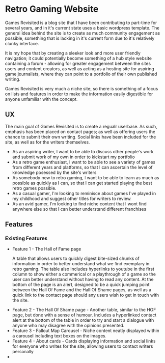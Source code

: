 <h1>Retro Gaming Website</h1>

<p>Games Revisited is a blog site that I have been contributing to part-time for several years, and in it's current state uses a basic wordpress template. The general
idea behind the site is to create as much community engagement as possible, something that is lacking in it's current form due to it's relatively
clunky interface.</p> <p>It is my hope that by creating a sleeker look and more user friendly navigation; it could potentially become something of a
hub style website containing a forum - allowing for greater engagement between the sites users and content creators, as well as acting as a hosting site for
aspiring game journalists, where they can point to a portfolio of their own published writing.</p> <p>Games Revisited is very much a niche site, so there is something of a focus
on lists and features in order to make the information easily digestible for anyone unfamiliar with the concept.</p>

<h2>UX</h2>

<p>The main goal of Games Revisited is to create a regualr userbase. As such, emphasis has been placed on contact pages;
as well as offering users the chance to submit their own writing. Social links have been included for the site, as well as for the writers 
themselves. </p>

<ul>
<li>As an aspiring writer, I want to be able to discuss other people's work and submit work of my own in order to kickstart my portfolio</li>
<li>As a retro game enthusiast, I want to be able to see a variety of games from different years and platforms, so that I can ascertain the level of knowledge posessed by the site's writers </li>
<li>As somebody new to retro gaming, I want to be able to learn as much as possible as quickly as I can, so that I can get started playing the best retro games possible.</li>
<li>As a casual gamer, I'm looking to reminisce about games I've played in my childhood and suggest other titles for writers to review.</li>
<li>As an avid gamer, I'm looking to find niche content that I wont find anywhere else so that I can better understand different franchises</li>
</ul>

<h2>Features</h2>

<h3>Existing Features</h3>

<ul>
<li>Feature 1 - The Hall of Fame page <p>A table that allows users to quickly digest bite-sized chunks of information in order to better understand what we find exemplary in retro gaming.
The table also includes hyperlinks to youtube in the first column to show either a commerical or a playthrough of a game so the user can better understand without having to read any content. At the bottom
of the page is an alert, designed to be a quick jumping point between the Hall Of Fame and the Hall Of Shame pages, as well as a quick link to the contact page
should any users wish to get in touch with the site.</p></li>
<li>Feature 2 - The Hall Of Shame page - Another table, similar to the HOF page, but done with a sense of humour. Includes a hyperlinked contact alert at the bottom of the table in order
to try and start a dialogue with anyone who may disagree with the opinions presented.</li>
<li>Feature 3 - Fallout Map Carousel - Niche content neatly displayed within a carousel including text boxes on the images.</li>
<li>Feature 4 - About cards - Cards displaying information and social links for everyone who writes for the site, allowing users to contact writers personally</li>
<li>



